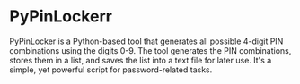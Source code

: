 # PyPinLockerr
PyPinLocker is a Python-based tool that generates all possible 4-digit PIN combinations using the digits 0-9. The tool generates the PIN combinations, stores them in a list, and saves the list into a text file for later use. It's a simple, yet powerful script for password-related tasks.
